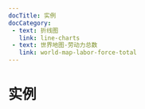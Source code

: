 ```yaml
---
docTitle: 实例
docCategory:
 - text: 折线图
   link: line-charts
 - text: 世界地图-劳动力总数
   link: world-map-labor-force-total
---
```

# 实例
